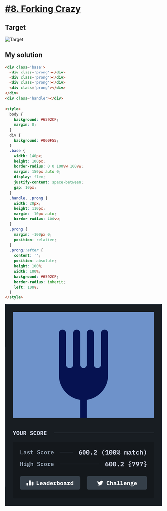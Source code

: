 # [#8. Forking Crazy](https://cssbattle.dev/play/8)

## Target

![Target](https://cssbattle.dev/targets/8@2x.png)

## My solution

```html
<div class='base'>
  <div class='prong'></div>
  <div class='prong'></div>
  <div class='prong'></div>
  <div class='prong'></div>
</div>
<div class='handle'></div>

<style>
  body {
    background: #6592CF;
    margin: 0;  
  }
  div {
    background: #060F55;
  }
  .base {
    width: 140px;
    height: 100px;
    border-radius: 0 0 100vw 100vw;
    margin: 150px auto 0;
    display: flex;
    justify-content: space-between;
    gap: 10px;
  }
  .handle, .prong {
    width: 20px;
    height: 110px;
    margin: -10px auto;
    border-radius: 100vw;
  }
  .prong {
    margin: -100px 0;
    position: relative;
  }
  .prong::after {
    content: '';
    position: absolute;
    height: 100%;
    width: 100%;
    background: #6592CF;
    border-radius: inherit;
    left: 100%;
  }
</style>
```

![Solution](/images/8-forking-crazy.png)
